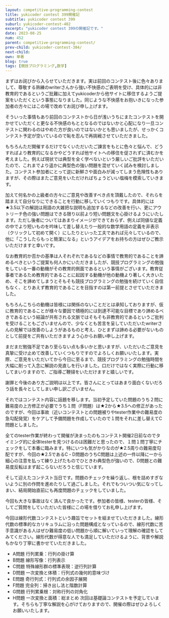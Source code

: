 ```yaml
---
layout: competitive-programming-contest
title: yukicoder contest 399開催記
subtitle: yukicoder contest 399
suburl: yukicoder-contest-402
excerpt: "yukicoder contest 399の開催記です。"
date: 2023-08-25
num: 452
parent: competitive-programming-contest/
prev-child: yukicoder-contest-384/
next-child: 
own: 単著
blog: true
tags: [競技プログラミング,数学]
---
```


まずはお詫びから入らせていただきます。実は前回のコンテスト後に色々ありまして、尊敬する熟練のwriterさんから強い不快感のご表明を受け、具体的には非教育的であるというご批難に加えてyukicoderから他サイトに移住するようご提案をいただくという事態になりました。同じような不快感をお抱いきになった参加者の方々にはこの場で改めてお詫び申し上げます。


そういった事情もあり前回のコンテストから日が浅いうちにまたコンテストを開かせていただくと更なる不快感のもととなるのではないかと心配になり一旦コンテストに関わるのはやめた方が良いのではないかとも思いましたが、せっかくコンテスト予定が空いているので恥を忍んで再挑戦させていただきました。

もちろんただ開催するだけでなくいただいたご諫言をもとに色々と悩んで、どうすればより教育的になるかやどうすれば他サイトへの移住を促されずに済むかを考えました。例えば現状では典型を全く学べないという厳しいご批評をいただいたので、これまでより遥かに典型色の強い問題を混ぜていく試みを検討しました。コンテスト参加者にとって逆に新鮮さや面白みが減ってしまう危険性もありますが、その際はまたご意見をいただければちょうどいい塩梅を模索していきます。

加えて何名かの上級者の方々にご意見や改善すべき点を頂戴したので、それらを踏まえて自分なりにできることを行動に移していくつもりです。具体的には★3.5以下の解説は用語の大雑把な説明も追加するなどの改善を行い、更にアウトリーチ色の強い問題はできる限り以前より短い問題文を心掛けるようにいたします。ただし後者についてはあまりイメージができておらず、例えば同値な定義の中でより短いものを吟味して差し替えたり一般的な数学用語の定義を非表示（クリックして初めて開く）にしたりといった工夫であれば元々しているので、他に「こうしたらもっと簡潔になる」というアイデアをお持ちの方はぜひご教示いただけますと幸いです。

なお教育的か否かの基準は人それぞれであるなどの事情で教育的であることを諦めるべきというご提案も何人かにいただきましたが、競技プログラミングの勉強をしている一番の動機がその教育的側面であるという事情がございます。教育従事者であるため教育的であることに起因する動機が他の動機より著しく大きいため、そこを諦めてしまうとそもそも競技プログラミングの勉強を続けていく自信もなく、とりあえず教育的であることを目指すのは第一前提とさせていただきました。

もちろんこちらの動機は皆様には関係のないことだとは承知しておりますが、仮に教育的であることが様々な要因で積極的には到達不可能な目標であり諦めるべきであるという結論が共有される文脈ではそもそも非教育的であるというご批判を受けることもございませんので、少なくとも苦言を呈していただいたwriterさんの見解では改善のしようがあるものと考え、ひとまずは諦める必要がないものとして前提をご共有いただきますよう心からお願い申し上げます。

まだまだ勉強不足であり至らない点も多いかと思いますが、いただいたご意見を真摯に受け止めて改善していくつもりですのでよろしくお願いいたします。実際、ご意見をいただいてから今日に至るまで、競技プログラミングの勉強時間を大幅に削って入念に解説の見直しを行いました。口だけではなく実際に行動に移してまいりますので、ご指導ご鞭撻をいただけますと嬉しいです。

謝罪と今後のあり方ご説明は以上です。皆さんにとってはあまり面白くないだろう話を長々としてしまい申し訳ございません。


それではコンテスト内容に話題を移します。当初予定していた問題のうち２問に難易度の上方修正が必要でうち１問（F問題）は★2から★3.5への修正があったのですが、今回は事故（近いコンテストとの問題被りやtester作業中の難易度の急勾配発覚）をケアして予備問題を作成していたので１問をそれに差し替えてC問題としました。

全てのtester作業が終わって開催が決まったのもコンテスト開催2日前なのでタイミング的に全体testerを見つけるのは困難だと思ったので、１問１問丁寧にチェックをして本番に臨みます。特にいつも気がかりなのが★2.5周りの難易度勾配ですが、今回の★2.5であるC・D問題のうちC問題は上述の一件以降に一から細心の注意を払って練り上げたものでひときわ典型色が強いので、D問題との難易度反転はまず起こらないだろうと信じています。


そして迎えたコンテスト当日です。問題のチェックを繰り返し、根を詰めすぎないように別の作問を進めたりして過ごしました。それでもついつい気になってしまい、結局開始直前にも再度問題のチェックをしていました。

今回も大きな事故はなく済んで良かったです。参加者の皆様、testerの皆様、そしてご質問をしていただいた皆様にこの場を借りてお礼申し上げます。

今回は線形代数コンテストという趣旨でセットを組ませていただきました。線形代数の標準的なカリキュラムに沿った問題構成となっているので、線形代数に苦手意識がある人はぜひ難易度の低い問題から順に解いていって理解の確認をしてみてください。線形代数が得意な人でも満足していただけるように、背景や解説もかなり丁寧に書かせていただきました。
- A問題 行列累乗：行列の掛け算
- B問題 線形写像：行列表示
- C問題 特殊線形群の標準表現：逆行列計算
- D問題 一次変換と体積：行列式の幾何的意味づけ
- E問題 奇行列式：行列式の余因子展開
- F問題 完全列：掃き出し法と階数計算
- G問題 行列累乗根：対称行列の対角化
- H問題 一次変換と面積：総まとめ
次回は基礎論コンテストを予定しています。そちらも丁寧な解説を心がけておりますので、開催の際はぜひよろしくお願いいたします。
